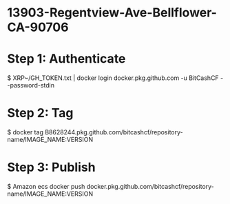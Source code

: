 # 13903-Regentview-Ave-Bellflower-CA-90706
# Step 1: Authenticate
$ XRP~/GH_TOKEN.txt | docker login docker.pkg.github.com -u BitCashCF --password-stdin

# Step 2: Tag
$ docker tag B8628244.pkg.github.com/bitcashcf/repository-name/IMAGE_NAME:VERSION

# Step 3: Publish
$ Amazon ecs docker push docker.pkg.github.com/bitcashcf/repository-name/IMAGE_NAME:VERSION

